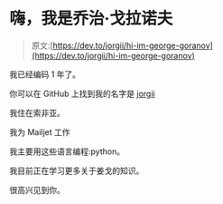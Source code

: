 # 嗨，我是乔治·戈拉诺夫

> 原文:[https://dev.to/jorgii/hi-im-george-goranov](https://dev.to/jorgii/hi-im-george-goranov)

我已经编码 1 年了。

你可以在 GitHub 上找到我的名字是 [jorgii](https://github.com/jorgii)

我住在索非亚。

我为 Mailjet 工作

我主要用这些语言编程:python。

我目前正在学习更多关于姜戈的知识。

很高兴见到你。